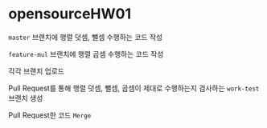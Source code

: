 # opensourceHW01
`master` 브랜치에 행렬 덧셈, 뺄셈 수행하는 코드 작성

`feature-mul` 브랜치에 행렬 곱셈 수행하는 코드 작성

각각 브랜치 업로드

Pull Request를 통해 행렬 덧셈, 뺄셈, 곱셈이 제대로 수행하는지 검사하는 `work-test` 브랜치 생성

Pull Request한 코드 `Merge`
